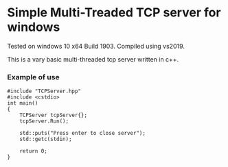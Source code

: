 # Simple Multi-Treaded TCP server for windows

Tested on windows 10 x64 Build 1903.
Compiled using vs2019.

This is a vary basic multi-threaded tcp server written in c++.

### Example of use
    #include "TCPServer.hpp"
    #include <cstdio>
    int main()
    {
    	TCPServer tcpServer{};
    	tcpServer.Run();
	
    	std::puts("Press enter to close server");
    	std::getc(stdin);

	    return 0;
    }